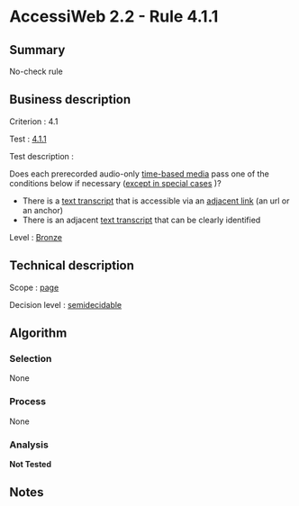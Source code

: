 # AccessiWeb 2.2 - Rule 4.1.1

## Summary

No-check rule

## Business description

Criterion : 4.1

Test : [4.1.1](http://www.accessiweb.org/index.php/accessiweb-22-english-version.html#test-4-1-1)

Test description :

Does each prerecorded audio-only [time-based media](http://www.accessiweb.org/index.php/glossary-76.html#mMediaTemp) pass one of the conditions below if necessary ([except in special cases](http://www.accessiweb.org/index.php/glossary-76.html#cpCrit4- "Special cases for criterion 4.1") )?

-   There is a [text transcript](http://www.accessiweb.org/index.php/glossary-76.html#mTranscriptTextuel)
    that is accessible via an [adjacent link](http://www.accessiweb.org/index.php/glossary-76.html#mLienAdj)
    (an url or an anchor)
-   There is an adjacent [text transcript](http://www.accessiweb.org/index.php/glossary-76.html#mTranscriptTextuel) that can be clearly identified

Level : [Bronze](/en/category/rules-design/accessiweb-11/level/bronze)

## Technical description

Scope : [page](/en/category/rules-design/accessiweb-11/scope/page)

Decision level :
[semidecidable](/en/category/rules-design/accessiweb-11/decision-level/semidecidable)

## Algorithm

### Selection

None

### Process

None

### Analysis

**Not Tested**

## Notes


